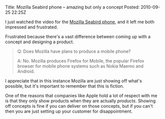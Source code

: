 Title: Mozilla Seabird phone – amazing but only a concept
Posted: 2010-09-25 22:25Z

I just watched the video for the [Mozilla Seabird phone][1], and it left me both impressed and frustrated.

Frustrated because there's a vast difference between coming up with a concept and designing a product.

> Q: Does Mozilla have plans to produce a mobile phone?
> 
> A: No. Mozilla produces Firefox for Mobile, the popular Firefox browser for mobile phone systems such as Nokia Maemo and Android.

I appreciate that in this instance Mozilla are just showing off what's possible, but it's important to remember that this is fiction.

One of the reasons that companies like Apple hold a lot of respect with me is that they only show products when they are actually *products*. Showing off concepts is fine if you can deliver on those concepts, but if you can't then you are just setting up your customer for disappointment.

  [1]: http://mozillalabs.com/conceptseries/2010/09/23/seabird/